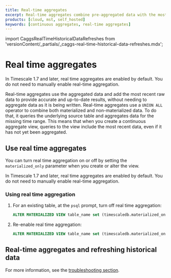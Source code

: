 ```yaml
---
title: Real-time aggregates
excerpt: Real-time aggregates combine pre-aggregated data with the most recent raw data for up-to-date results
products: [cloud, mst, self_hosted]
keywords: [continuous aggregates, real-time aggregates]
---
```


import CaggsRealTimeHistoricalDataRefreshes from 'versionContent/_partials/_caggs-real-time-historical-data-refreshes.mdx';

# Real time aggregates

<Highlight type="important">
In Timescale&nbsp;1.7 and later, real time aggregates are enabled by default.
You do not need to manually enable real-time aggregation.
</Highlight>

Real-time aggregates use the aggregated data and add the most recent raw data to
provide accurate and up-to-date results, without needing to aggregate data as it
is being written. Real-time aggregates use a `UNION ALL` operator to combine
both materialized and non-materialized data. To do that, it queries the
underlying source table and aggregates data for the missing time range. This
means that when you create a continuous aggregate view, queries to the view
include the most recent data, even if it has not yet been aggregated.

## Use real time aggregates

You can turn real time aggregation on or off by setting the `materialized_only`
parameter when you create or alter the view.

<Highlight type="important">
In Timescale&nbsp;1.7 and later, real time aggregates are enabled by default.
You do not need to manually enable real-time aggregation.
</Highlight>

<Procedure>

### Using real time aggregation

1.  For an existing table, at the `psql` prompt, turn off real time aggregation:

    ```sql
    ALTER MATERIALIZED VIEW table_name set (timescaledb.materialized_only = true);
    ```

1.  Re-enable real time aggregation:

    ```sql
    ALTER MATERIALIZED VIEW table_name set (timescaledb.materialized_only = false);
    ```

</Procedure>

## Real-time aggregates and refreshing historical data

<CaggsRealTimeHistoricalDataRefreshes />

For more information, see the [troubleshooting section][troubleshooting].

[troubleshooting]: /use-timescale/:currentVersion:/continuous-aggregates/troubleshooting/#updates-to-previously-materialized-regions-are-not-shown-in-continuous-aggregates
